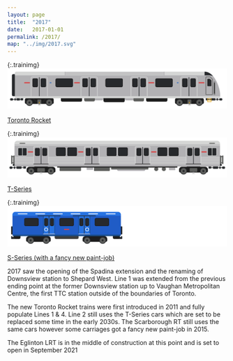 ```yaml
---
layout: page
title:  "2017"
date:   2017-01-01
permalink: /2017/
map: "../img/2017.svg"
---
```


{:.trainimg}
![Toronto Rocket](../img/toronto-rocket.svg)

[Toronto Rocket](https://en.wikipedia.org/wiki/Toronto_Rocket)

{:.trainimg}
![T-Series](../img/t-series.svg)

[T-Series](https://en.wikipedia.org/wiki/T_series_(Toronto_subway))

{:.trainimg}
![S-Series](../img/s-series-new.svg)

[S-Series (with a fancy new paint-job)](https://en.wikipedia.org/wiki/S_series_(Toronto_subway))

2017 saw the opening of the Spadina extension and the renaming of Downsview station to Shepard West.  Line 1 was extended from the previous ending point at the former Downsview station up to Vaughan Metropolitan Centre, the first TTC station outside of the boundaries of Toronto.

The new Toronto Rocket trains were first introduced in 2011 and fully populate Lines 1 & 4.  Line 2 still uses the T-Series cars which are set to be replaced some time in the early 2030s.  The Scarborough RT still uses the same cars however some carriages got a fancy new paint-job in 2015.

The Eglinton LRT is in the middle of construction at this point and is set to open in September 2021